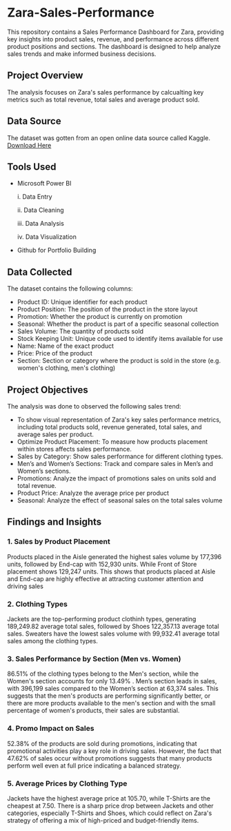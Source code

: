 # Zara-Sales-Performance
This repository contains a Sales Performance Dashboard for Zara, providing key insights into product sales, revenue, and performance across different product positions and sections. The dashboard is designed to help analyze sales trends and make informed business decisions.
## Project Overview

The analysis focuses on Zara's sales performance by calcualting key metrics such as total revenue, total sales and average product sold.
## Data Source
The dataset was gotten from an open online data source called Kaggle. [Download Here](https://www.kaggle.com)

## Tools Used
- Microsoft Power BI
  
   i.  Data Entry
  
  ii.  Data Cleaning
  
  iii.  Data Analysis
 
  iv.   Data Visualization

- Github for Portfolio Building

 ## Data Collected
  The dataset contains the following columns:
  - Product ID: Unique identifier for each product
  - Product Position: The position of the product in the store layout
  - Promotion: Whether the product is currently on promotion
  - Seasonal: Whether the product is part of a specific seasonal collection
  - Sales Volume: The quantity of products sold
  - Stock Keeping Unit: Unique code used to identify items available for use
  - Name: Name of the exact product
  - Price: Price of the product
  - Section: Section or category where the product is sold in the store (e.g. women's clothing, men's clothing)

## Project Objectives
The analysis was done to observed the following sales trend:
- To show visual representation of Zara's key sales performance metrics, including total products sold, revenue generated, total sales, and average sales per product.
- Optimize Product Placement: To measure how products placement within stores affects sales performance.
- Sales by Category: Show sales performance for different clothing types.
- Men’s and Women’s Sections: Track and compare sales in Men’s and Women’s sections.
- Promotions: Analyze the impact of promotions sales on units sold and total revenue.
- Product Price: Analyze the average price per product
- Seasonal: Analyze the effect of seasonal sales on the total sales volume

## Findings and Insights
 ### 1. Sales by Product Placement
 Products placed in the Aisle generated the highest sales volume by 177,396 units, followed by End-cap with 152,930 units. While Front of Store placement shows 129,247 units.
 This shows that products placed at Aisle and End-cap are highly effective at attracting customer attention and driving sales
 
 ### 2. Clothing Types
 Jackets are the top-performing product clothinh types, generating 189,249.82 average total sales, followed by Shoes 122,357.13 average total sales. Sweaters have the lowest sales volume with 99,932.41 average total sales among the clothing types.

 ### 3. Sales Performance by Section (Men vs. Women)
 86.51% of the clothing types belong to the Men's section, while the Women's section accounts for only 13.49% . Men’s section leads in sales, with 396,199 sales compared to the Women’s section at 63,374 sales.
This suggests that the men's products are performing significantly better, or there are more products available to the men's section and with the small percentage of women's products, their sales are substantial. 

### 4. Promo Impact on Sales
52.38% of the products are sold during promotions, indicating that promotional activities play a key role in driving sales. However, the fact that 47.62% of sales occur without promotions suggests that many products perform well even at full price indicating a balanced strategy.

### 5. Average Prices by Clothing Type
Jackets have the highest average price at 105.70, while T-Shirts are the cheapest at 7.50.
There is a sharp price drop between Jackets and other categories, especially T-Shirts and Shoes, which could reflect on Zara's strategy of offering a mix of high-priced and budget-friendly items. 
 
  
  
  
